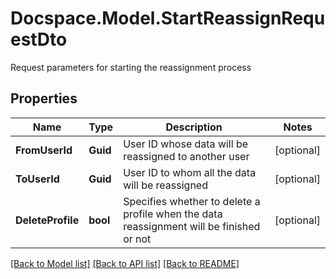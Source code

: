 # Docspace.Model.StartReassignRequestDto
Request parameters for starting the reassignment process

## Properties

Name | Type | Description | Notes
------------ | ------------- | ------------- | -------------
**FromUserId** | **Guid** | User ID whose data will be reassigned to another user | [optional] 
**ToUserId** | **Guid** | User ID to whom all the data will be reassigned | [optional] 
**DeleteProfile** | **bool** | Specifies whether to delete a profile when the data reassignment will be finished or not | [optional] 

[[Back to Model list]](../README.md#documentation-for-models) [[Back to API list]](../README.md#documentation-for-api-endpoints) [[Back to README]](../README.md)

